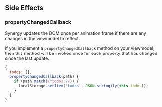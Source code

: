 ## Side Effects

### propertyChangedCallback

Synergy updates the DOM once per animation frame
if there are any changes in the viewmodel to
reflect.

If you implement a `propertyChangedCallback`
method on your viewmodel, then this method will be
invoked once for each property that has changed
since the last update.

```js
{
  todos: [],
  propertyChangedCallback(path) {
    if (path.match(/^todos.?/)) {
      localStorage.setItem('todos', JSON.stringify(this.todos));
    }
  }
}
```
